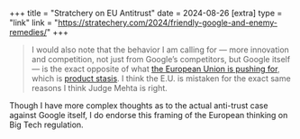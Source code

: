 +++
title = "Stratchery on EU Antitrust"
date = 2024-08-26
[extra]
type = "link"
link = "https://stratechery.com/2024/friendly-google-and-enemy-remedies/"
+++

> I would also note that the behavior I am calling for — more innovation
> and competition, not just from Google’s competitors, but Google itself
> — is the exact opposite of what [the European Union is pushing for],
> which is [product stasis]. I think the E.U. is mistaken for the exact
> same reasons I think Judge Mehta is right.

Though I have more complex thoughts as to the actual anti-trust case
against Google itself, I do endorse this framing of the European
thinking on Big Tech regulation.

<!-- more -->

[the European Union is pushing for]: https://stratechery.com/2024/crashes-and-competition/
[product stasis]: https://stratechery.com/2024/tech-ceos-on-trump-x-and-the-e-u-apple-settles-with-e-u-over-nfc/
